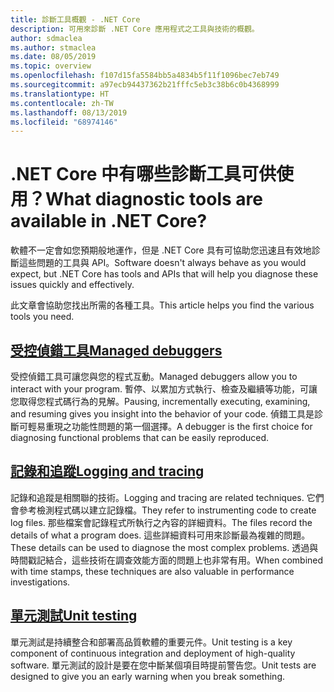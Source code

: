 ```yaml
---
title: 診斷工具概觀 - .NET Core
description: 可用來診斷 .NET Core 應用程式之工具與技術的概觀。
author: sdmaclea
ms.author: stmaclea
ms.date: 08/05/2019
ms.topic: overview
ms.openlocfilehash: f107d15fa5584bb5a4834b5f11f1096bec7eb749
ms.sourcegitcommit: a97ecb94437362b21fffc5eb3c38b6c0b4368999
ms.translationtype: HT
ms.contentlocale: zh-TW
ms.lasthandoff: 08/13/2019
ms.locfileid: "68974146"
---
```

# <a name="what-diagnostic-tools-are-available-in-net-core"></a><span data-ttu-id="e4413-103">.NET Core 中有哪些診斷工具可供使用？</span><span class="sxs-lookup"><span data-stu-id="e4413-103">What diagnostic tools are available in .NET Core?</span></span>

<span data-ttu-id="e4413-104">軟體不一定會如您預期般地運作，但是 .NET Core 具有可協助您迅速且有效地診斷這些問題的工具與 API。</span><span class="sxs-lookup"><span data-stu-id="e4413-104">Software doesn't always behave as you would expect, but .NET Core has tools and APIs that will help you diagnose these issues quickly and effectively.</span></span>

<span data-ttu-id="e4413-105">此文章會協助您找出所需的各種工具。</span><span class="sxs-lookup"><span data-stu-id="e4413-105">This article helps you find the various tools you need.</span></span>

## <a name="managed-debuggersmanaged-debuggersmd"></a>[<span data-ttu-id="e4413-106">受控偵錯工具</span><span class="sxs-lookup"><span data-stu-id="e4413-106">Managed debuggers</span></span>](managed-debuggers.md)
<span data-ttu-id="e4413-107">受控偵錯工具可讓您與您的程式互動。</span><span class="sxs-lookup"><span data-stu-id="e4413-107">Managed debuggers allow you to interact with your program.</span></span> <span data-ttu-id="e4413-108">暫停、以累加方式執行、檢查及繼續等功能，可讓您取得您程式碼行為的見解。</span><span class="sxs-lookup"><span data-stu-id="e4413-108">Pausing, incrementally executing, examining,  and resuming gives you insight into the behavior of your code.</span></span> <span data-ttu-id="e4413-109">偵錯工具是診斷可輕易重現之功能性問題的第一個選擇。</span><span class="sxs-lookup"><span data-stu-id="e4413-109">A debugger is the first choice for diagnosing functional problems that can be easily reproduced.</span></span>

## <a name="logging-and-tracinglogging-tracingmd"></a>[<span data-ttu-id="e4413-110">記錄和追蹤</span><span class="sxs-lookup"><span data-stu-id="e4413-110">Logging and tracing</span></span>](logging-tracing.md)
<span data-ttu-id="e4413-111">記錄和追蹤是相關聯的技術。</span><span class="sxs-lookup"><span data-stu-id="e4413-111">Logging and tracing are related techniques.</span></span> <span data-ttu-id="e4413-112">它們會參考檢測程式碼以建立記錄檔。</span><span class="sxs-lookup"><span data-stu-id="e4413-112">They refer to instrumenting code to create log files.</span></span> <span data-ttu-id="e4413-113">那些檔案會記錄程式所執行之內容的詳細資料。</span><span class="sxs-lookup"><span data-stu-id="e4413-113">The files record the details of what a program does.</span></span> <span data-ttu-id="e4413-114">這些詳細資料可用來診斷最為複雜的問題。</span><span class="sxs-lookup"><span data-stu-id="e4413-114">These details can be used to diagnose the most complex problems.</span></span> <span data-ttu-id="e4413-115">透過與時間戳記結合，這些技術在調查效能方面的問題上也非常有用。</span><span class="sxs-lookup"><span data-stu-id="e4413-115">When combined with time stamps, these techniques are also valuable in performance investigations.</span></span>

## <a name="unit-testingtestingindexmd"></a>[<span data-ttu-id="e4413-116">單元測試</span><span class="sxs-lookup"><span data-stu-id="e4413-116">Unit testing</span></span>](../testing/index.md)
<span data-ttu-id="e4413-117">單元測試是持續整合和部署高品質軟體的重要元件。</span><span class="sxs-lookup"><span data-stu-id="e4413-117">Unit testing is a key component of continuous integration and deployment of high-quality software.</span></span> <span data-ttu-id="e4413-118">單元測試的設計是要在您中斷某個項目時提前警告您。</span><span class="sxs-lookup"><span data-stu-id="e4413-118">Unit tests are designed to give you an early warning when you break something.</span></span>
